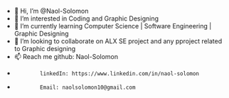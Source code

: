 - 👋 Hi, I’m @Naol-Solomon
- 👀 I’m interested in Coding and Graphic Designing
- 🌱 I’m currently learning Computer Science | Software Engineering | Graphic Designing
- 💞️ I’m looking to collaborate on ALX SE project  and any  pproject related to Graphic designing
- 📫 Reach me github: Naol-Solomon
-             linkedIn: https://www.linkedin.com/in/naol-solomon
-             Email: naolsolomon10@gmail.com
